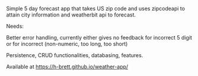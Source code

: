 Simple 5 day forecast app that takes US zip code and uses zipcodeapi to attain city information and weatherbit api to forecast. 

Needs:

Better error handling, currently either gives no feedback for incorrect 5 digit or for incorrect (non-numeric, too long, too short) 

Persistence, CRUD functionalities, databasing, features. 



Available at https://h-brett.github.io/weather-app/
